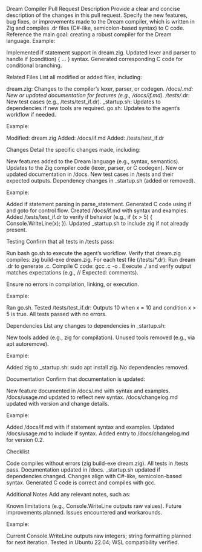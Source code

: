 Dream Compiler Pull Request
Description
Provide a clear and concise description of the changes in this pull request. Specify the new features, bug fixes, or improvements made to the Dream compiler, which is written in Zig and compiles .dr files (C#-like, semicolon-based syntax) to C code. Reference the main goal: creating a robust compiler for the Dream language.
Example:

Implemented if statement support in dream.zig.
Updated lexer and parser to handle if (condition) { ... } syntax.
Generated corresponding C code for conditional branching.

Related Files
List all modified or added files, including:

dream.zig: Changes to the compiler’s lexer, parser, or codegen.
/docs/*.md: New or updated documentation for features (e.g., /docs/if.md).
/tests/*.dr: New test cases (e.g., /tests/test_if.dr).
_startup.sh: Updates to dependencies if new tools are required.
go.sh: Updates to the agent’s workflow if needed.

Example:

Modified: dream.zig
Added: /docs/if.md
Added: /tests/test_if.dr

Changes
Detail the specific changes made, including:

New features added to the Dream language (e.g., syntax, semantics).
Updates to the Zig compiler code (lexer, parser, or C codegen).
New or updated documentation in /docs.
New test cases in /tests and their expected outputs.
Dependency changes in _startup.sh (added or removed).

Example:

Added if statement parsing in parse_statement.
Generated C code using if and goto for control flow.
Created /docs/if.md with syntax and examples.
Added /tests/test_if.dr to verify if behavior (e.g., if (x > 5) { Console.WriteLine(x); }).
Updated _startup.sh to include zig if not already present.

Testing
Confirm that all tests in /tests pass:

Run bash go.sh to execute the agent’s workflow.
Verify that dream.zig compiles: zig build-exe dream.zig.
For each test file (/tests/*.dr):
Run dream <test>.dr to generate <test>.c.
Compile C code: gcc <test>.c -o <test>.
Execute ./<test> and verify output matches expectations (e.g., // Expected: <value> comments).


Ensure no errors in compilation, linking, or execution.

Example:

Ran go.sh.
Tested /tests/test_if.dr: Outputs 10 when x = 10 and condition x > 5 is true.
All tests passed with no errors.

Dependencies
List any changes to dependencies in _startup.sh:

New tools added (e.g., zig for compilation).
Unused tools removed (e.g., via apt autoremove).

Example:

Added zig to _startup.sh: sudo apt install zig.
No dependencies removed.

Documentation
Confirm that documentation is updated:

New feature documented in /docs/<feature>.md with syntax and examples.
/docs/usage.md updated to reflect new syntax.
/docs/changelog.md updated with version and change details.

Example:

Added /docs/if.md with if statement syntax and examples.
Updated /docs/usage.md to include if syntax.
Added entry to /docs/changelog.md for version 0.2.

Checklist

Code compiles without errors (zig build-exe dream.zig).
All tests in /tests pass.
Documentation updated in /docs.
_startup.sh updated if dependencies changed.
Changes align with C#-like, semicolon-based syntax.
Generated C code is correct and compiles with gcc.

Additional Notes
Add any relevant notes, such as:

Known limitations (e.g., Console.WriteLine outputs raw values).
Future improvements planned.
Issues encountered and workarounds.

Example:

Current Console.WriteLine outputs raw integers; string formatting planned for next iteration.
Tested in Ubuntu 22.04; WSL compatibility verified.